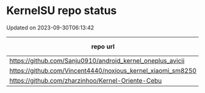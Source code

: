 # KernelSU repo status

Updated on 2023-09-30T06:13:42

| repo url | repo status |
| -------- | -------- | 
|  https://github.com/Sanju0910/android_kernel_oneplus_avicii |  301 |
|  https://github.com/Vincent4440/noxious_kernel_xiaomi_sm8250 |  404 |
|  https://github.com/zharzinhoo/Kernel-Oriente-Cebu |  404 |
